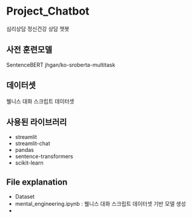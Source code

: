 # Project_Chatbot
심리상담 정신건강 상담 챗봇

## 사전 훈련모델
SentenceBERT jhgan/ko-sroberta-multitask

## 데이터셋
웰니스 대화 스크립트 데이터셋

## 사용된 라이브러리
- streamlit
- streamlit-chat
- pandas
- sentence-transformers
- scikit-learn

## File explanation

- Dataset 
- mental_engineering.ipynb : 웰니스 대화 스크립트 데이터셋 기반 모델 생성  
- 
